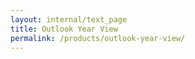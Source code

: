 ```yaml
---
layout: internal/text_page
title: Outlook Year View
permalink: /products/outlook-year-view/
---
```


<!--- This child document initializes the page in Jekyll. -->